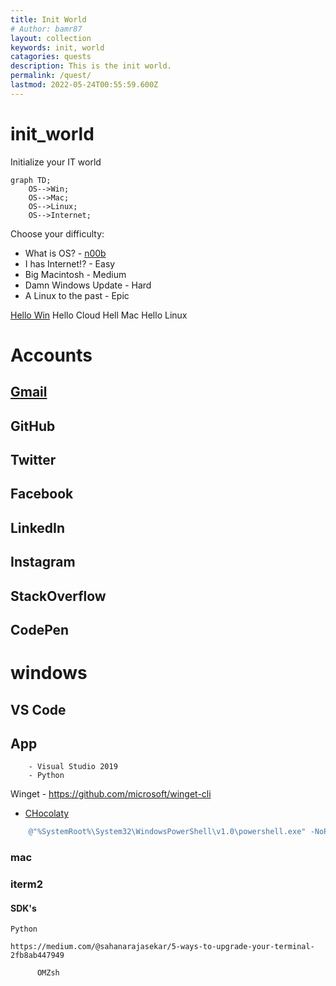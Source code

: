 ```yaml
---
title: Init World
# Author: bamr87
layout: collection
keywords: init, world
catagories: quests
description: This is the init world.
permalink: /quest/
lastmod: 2022-05-24T00:55:59.600Z
---
```


# init_world
  Initialize your IT world

```mermaid!
graph TD;
    OS-->Win;
    OS-->Mac;
    OS-->Linux;
    OS-->Internet;
```

Choose your difficulty:

  * What is OS? - [n00b](/quest/n00b/hello-noob)
  * I has Internet!? - Easy
  * Big Macintosh - Medium
  * Damn Windows Update  - Hard
  * A Linux to the past - Epic


[Hello Win](hello-win/hello-win.md)
Hello Cloud
Hell Mac
Hello Linux 


# Accounts
## [Gmail](https://www.google.com/gmail/)
## GitHub
## Twitter
## Facebook
## LinkedIn
## Instagram
## StackOverflow
## CodePen


# windows
  

## VS Code

## App
        - Visual Studio 2019
        - Python

Winget
    - https://github.com/microsoft/winget-cli
  - [CHocolaty](https://chocolatey.org/docs/installation)
```PowerShell
    @"%SystemRoot%\System32\WindowsPowerShell\v1.0\powershell.exe" -NoProfile -InputFormat None -ExecutionPolicy Bypass -Command " [System.Net.ServicePointManager]::SecurityProtocol = 3072; iex ((New-Object System.Net.WebClient).DownloadString('https://chocolatey.org/install.ps1'))" && SET "PATH=%PATH%;%ALLUSERSPROFILE%\chocolatey\bin"
```

### mac

  ### iterm2


  #### SDK's
    Python

    https://medium.com/@sahanarajasekar/5-ways-to-upgrade-your-terminal-2fb8ab447949

          OMZsh
